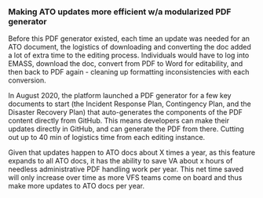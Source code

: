 ### Making ATO updates more efficient w/a modularized PDF generator
Before this PDF generator existed, each time an update was needed for an ATO document, the logistics of downloading and converting the doc added a lot of extra time to the editing process. Individuals would have to log into EMASS, download the doc, convert from PDF to Word for editability, and then back to PDF again - cleaning up formatting inconsistencies with each conversion.

In August 2020, the platform launched a PDF generator for a few key documents to start (the Incident Response Plan, Contingency Plan, and the Disaster Recovery Plan) that auto-generates the components of the PDF content directly from GitHub. This means developers can make their updates directly in GitHub, and can generate the PDF from there. Cutting out up to 40 min of logistics time from each editing instance.

Given that updates happen to ATO docs about X times a year, as this feature expands to all ATO docs, it has the ability to save VA about x hours of needless administrative PDF handling work per year. This net time saved will only increase over time as more VFS teams come on board and thus make more updates to ATO docs per year.

